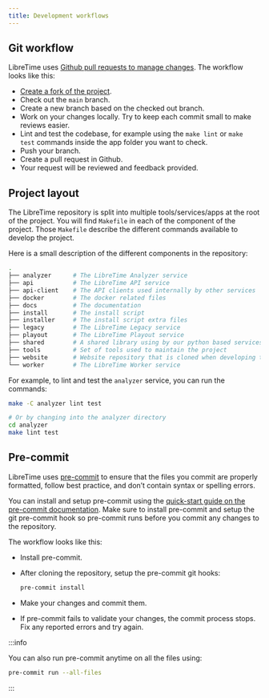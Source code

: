 ```yaml
---
title: Development workflows
---
```


## Git workflow

LibreTime uses [Github pull requests to manage changes](https://docs.github.com/en/get-started/quickstart/contributing-to-projects). The workflow looks like this:

- [Create a fork of the project](https://docs.github.com/en/get-started/quickstart/fork-a-repo).
- Check out the `main` branch.
- Create a new branch based on the checked out branch.
- Work on your changes locally. Try to keep each commit small to make reviews easier.
- Lint and test the codebase, for example using the `make lint` or `make test` commands inside the app folder you want to check.
- Push your branch.
- Create a pull request in Github.
- Your request will be reviewed and feedback provided.

## Project layout

The LibreTime repository is split into multiple tools/services/apps at the root of the project. You will find `Makefile` in each of the component of the project. Those `Makefile` describe the different commands available to develop the project.

Here is a small description of the different components in the repository:

```bash
.
├── analyzer      # The LibreTime Analyzer service
├── api           # The LibreTime API service
├── api-client    # The API clients used internally by other services
├── docker        # The docker related files
├── docs          # The documentation
├── install       # The install script
├── installer     # The install script extra files
├── legacy        # The LibreTime Legacy service
├── playout       # The LibreTime Playout service
├── shared        # A shared library using by our python based services
├── tools         # Set of tools used to maintain the project
├── website       # Website repository that is cloned when developing the documentation
└── worker        # The LibreTime Worker service
```

For example, to lint and test the `analyzer` service, you can run the commands:

```bash
make -C analyzer lint test

# Or by changing into the analyzer directory
cd analyzer
make lint test
```

## Pre-commit

LibreTime uses [pre-commit](https://pre-commit.com/) to ensure that the files you commit are properly formatted, follow best practice, and don’t contain syntax or spelling errors.

You can install and setup pre-commit using the [quick-start guide on the pre-commit documentation](https://pre-commit.com/#quick-start). Make sure to install pre-commit and setup the git pre-commit hook so pre-commit runs before you commit any changes to the repository.

The workflow looks like this:

- Install pre-commit.
- After cloning the repository, setup the pre-commit git hooks:

  ```bash
  pre-commit install
  ```

- Make your changes and commit them.
- If pre-commit fails to validate your changes, the commit process stops. Fix any reported errors and try again.

:::info

You can also run pre-commit anytime on all the files using:

```bash
pre-commit run --all-files
```

:::
